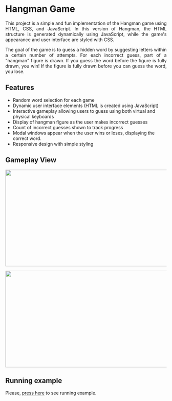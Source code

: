 # Hangman Game

<p align="justify">
This project is a simple and fun implementation of the Hangman game using HTML, CSS, and JavaScript. In this version of Hangman, the HTML structure is generated dynamically using JavaScript, while the game's appearance and user interface are styled with CSS.
</p>

<p align="justify">
The goal of the game is to guess a hidden word by suggesting letters within a certain number of attempts. For each incorrect guess, part of a "hangman" figure is drawn. If you guess the word before the figure is fully drawn, you win! If the figure is fully drawn before you can guess the word, you lose.
</p>

## Features

- Random word selection for each game
- Dynamic user interface elements (HTML is created using JavaScript)
- Interactive gameplay allowing users to guess using both virtual and physical keyboards
- Display of hangman figure as the user makes incorrect guesses
- Count of incorrect guesses shown to track progress
- Modal windows appear when the user wins or loses, displaying the correct word.
- Responsive design with simple styling

## Gameplay View

<p align="center">
  <img src="https://github.com/user-attachments/assets/290d5bae-58ba-40bd-80ea-c76b98ac3503" height="300" width="570" >
</p>

<p align="center">
  <img src="https://github.com/user-attachments/assets/c562aa8f-782f-4fa7-bb26-4da288fdc2b9" height="300" width="570" >
</p>

## Running example
Please, [press here](https://annakrp.github.io/hangman-game-js/) to see running example.
<br/><br/>
